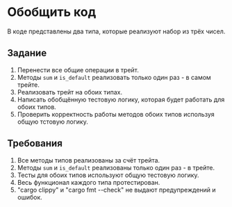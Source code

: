 # Обобщить код

В коде представлены два типа, которые реализуют набор из трёх чисел.

## Задание
1) Перенести все общие операции в трейт.
2) Методы `sum` и `is_default` реализовать только один раз - в самом трейте.
3) Реализовать трейт на обоих типах.
4) Написать обобщённую тестовую логику, которая будет работать для обоих типов.
5) Проверить корректность работы методов обоих типов используя общую тстовую логику.

## Требования
1) Все методы типов реализованы за счёт трейта.
2) Методы `sum` и `is_default` реализованы только один раз - в трейте.
3) Тесты для обоих типов используют общую тестовую логику.
4) Весь функционал каждого типа протестирован.
5) "cargo clippy" и "cargo fmt --check" не выдают предупреждений и ошибок.